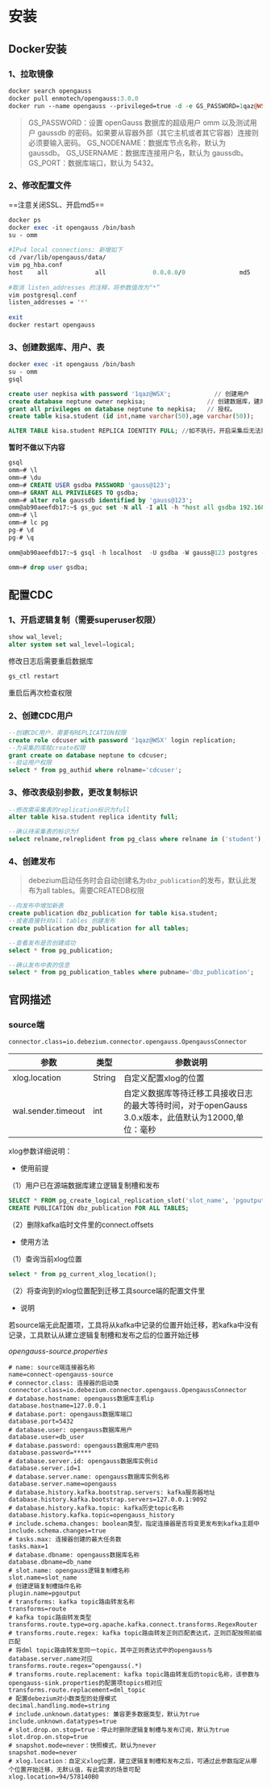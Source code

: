# 安装

## Docker安装

### 1、拉取镜像

```perl
docker search opengauss
docker pull enmotech/opengauss:3.0.0
docker run --name opengauss --privileged=true -d -e GS_PASSWORD=1qaz@WSX -p 15432:5432 enmotech/opengauss:3.0.0
```

> GS_PASSWORD：设置 openGauss 数据库的超级用户 omm 以及测试用户 gaussdb 的密码。如果要从容器外部（其它主机或者其它容器）连接则必须要输入密码。
> GS_NODENAME：数据库节点名称，默认为 gaussdb。
> GS_USERNAME：数据库连接用户名，默认为 gaussdb。
> GS_PORT：数据库端口，默认为 5432。

### 2、修改配置文件

==注意关闭SSL、开启md5==

```perl
docker ps
docker exec -it opengauss /bin/bash
su - omm
 
#IPv4 local connections: 新增如下
cd /var/lib/opengauss/data/
vim pg_hba.conf
host    all             all             0.0.0.0/0               md5
 
#取消 listen_addresses 的注释，将参数值改为“*”
vim postgresql.conf
listen_addresses = '*'
 
exit
docker restart opengauss
```

### 3、创建数据库、用户、表

```perl
docker exec -it opengauss /bin/bash
su - omm
gsql
```

```sql
create user nepkisa with password '1qaz@WSX';            // 创建用户
create database neptune owner nepkisa;                 // 创建数据库，建库如果不指定owner，那么默认是postgres
grant all privileges on database neptune to nepkisa;   // 授权。
create table kisa.student (id int,name varchar(50),age varchar(50));

ALTER TABLE kisa.student REPLICA IDENTITY FULL; //如不执行，开启采集后无法操作表，还得执行一次
```

**暂时不做以下内容**

```sql
gsql
omm=# \l
omm=# \du
omm=# CREATE USER gsdba PASSWORD 'gauss@123';
omm=# GRANT ALL PRIVILEGES TO gsdba;
omm=# alter role gaussdb identified by 'gauss@123';
omm@ab90aeefdb17:~$ gs_guc set -N all -I all -h "host all gsdba 192.168.100.203/32 sha256"
omm=# \l
omm=# lc pg
pg-# \d
pg-# \q
 
omm@ab90aeefdb17:~$ gsql -h localhost  -U gsdba -W gauss@123 postgres -p 5432
 
omm=# drop user gsdba;
```

## 配置CDC

### 1、开启逻辑复制（需要superuser权限）

```sql
show wal_level;
alter system set wal_level=logical;
```

修改日志后需要重启数据库

```perl
gs_ctl restart
```

重启后再次检查权限

### 2、创建CDC用户

```sql
--创建CDC用户，需要有REPLICATION权限
create role cdcuser with password '1qaz@WSX' login replication;
--为采集的库赋create权限
grant create on database neptune to cdcuser;
--验证用户权限
select * from pg_authid where rolname='cdcuser';
```

### 3、修改表级别参数，更改复制标识

```sql
--修改需采集表的replication标识为full
alter table kisa.student replica identity full;

--确认待采集表的标识为f
select relname,relreplident from pg_class where relname in ('student');
```

### 4、创建发布

> debezium启动任务时会自动创建名为`dbz_publication`的发布，默认此发布为all tables。需要CREATEDB权限

```sql
--向发布中增加新表
create publication dbz_publication for table kisa.student;
--或者直接针对all tables 创建发布
create publication dbz_publication for all tables;

--查看发布是否创建成功
select * from pg_publication;

--确认发布中表的信息
select * from pg_publication_tables where pubname='dbz_publication';
```



## 官网描述

###  source端

```
connector.class=io.debezium.connector.opengauss.OpengaussConnector
```

| 参数               | 类型   | 参数说明                                                     |
| ------------------ | ------ | ------------------------------------------------------------ |
| xlog.location      | String | 自定义配置xlog的位置                                         |
| wal.sender.timeout | int    | 自定义数据库等待迁移工具接收日志的最大等待时间，对于openGauss 3.0.x版本，此值默认为12000,单位：毫秒 |

xlog参数详细说明：

- 使用前提

（1）用户已在源端数据库建立逻辑复制槽和发布

```sql
SELECT * FROM pg_create_logical_replication_slot('slot_name', 'pgoutput');
CREATE PUBLICATION dbz_publication FOR ALL TABLES;
```

（2）删除kafka临时文件里的connect.offsets

- 使用方法

（1）查询当前xlog位置

```sql
select * from pg_current_xlog_location();
```

（2）将查询到的xlog位置配到迁移工具source端的配置文件里

- 说明

若source端无此配置项，工具将从kafka中记录的位置开始迁移，若kafka中没有记录，工具默认从建立逻辑复制槽和发布之后的位置开始迁移



*opengauss-source.properties*

```properties
# name: source端连接器名称
name=connect-opengauss-source
# connector.class: 连接器的启动类
connector.class=io.debezium.connector.opengauss.OpengaussConnector
# database.hostname: opengauss数据库主机ip
database.hostname=127.0.0.1
# database.port: opengauss数据库端口
database.port=5432
# database.user: opengauss数据库用户
database.user=db_user
# database.password: opengauss数据库用户密码
database.password=*****
# database.server.id: opengauss数据库实例id
database.server.id=1
# database.server.name: opengauss数据库实例名称
database.server.name=opengauss
# database.history.kafka.bootstrap.servers: kafka服务器地址
database.history.kafka.bootstrap.servers=127.0.0.1:9092
# database.history.kafka.topic: kafka历史topic名称
database.history.kafka.topic=opengauss_history
# include.schema.changes: boolean类型，指定连接器是否将变更发布到kafka主题中
include.schema.changes=true
# tasks.max: 连接器创建的最大任务数
tasks.max=1
# database.dbname: opengauss数据库名称
database.dbname=db_name
# slot.name: opengauss逻辑复制槽名称
slot.name=slot_name
# 创建逻辑复制槽插件名称
plugin.name=pgoutput
# transforms: kafka topic路由转发名称
transforms=route
# kafka topic路由转发类型
transforms.route.type=org.apache.kafka.connect.transforms.RegexRouter
# transforms.route.regex: kafka topic路由转发正则匹配表达式，正则匹配按照前缀匹配
# 将dml topic路由转发至同一topic，其中正则表达式中的opengauss与database.server.name对应
transforms.route.regex=^opengauss(.*)
# transforms.route.replacement: kafka topic路由转发后的topic名称，该参数与opengauss-sink.properties的配置项topics相对应
transforms.route.replacement=dml_topic
# 配置debezium对小数类型的处理模式
decimal.handling.mode=string
# include.unknown.datatypes: 兼容更多数据类型，默认为true
include.unknown.datatypes=true
# slot.drop.on.stop=true：停止时删除逻辑复制槽与发布订阅，默认为true
slot.drop.on.stop=true
# snapshot.mode=never：快照模式，默认为never
snapshot.mode=never
# xlog.location：自定义xlog位置，建立逻辑复制槽和发布之后，可通过此参数指定从哪个位置开始迁移，无默认值，有此需求的场景可配
xlog.location=94/578140B0
```

